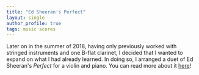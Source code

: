 ```yaml
---
title: "Ed Sheeran's Perfect"
layout: single
author_profile: true
tags: music scores
---
```


Later on in the summer of 2018, having only previously worked with stringed instruments and one B-flat clarinet, I decided that I wanted to expand on what I had already learned. In doing so, I arranged a duet of Ed Sheeran's _Perfect_ for a violin and piano. You can read more about it [here](/portfolio/perfect)!
